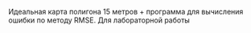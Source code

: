Идеальная карта полигона 15 метров + программа для вычисления ошибки по методу RMSE.
Для лабораторной работы
